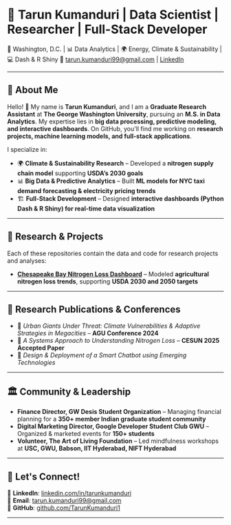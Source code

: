 # 🚀 Tarun Kumanduri | Data Scientist | Researcher | Full-Stack Developer 

📍 Washington, D.C. | 📊 Data Analytics | 🌍 Energy, Climate & Sustainability | 💻 Dash & R Shiny 
📧 tarun.kumanduri99@gmail.com | [LinkedIn](https://www.linkedin.com/in/tarunkumanduri)

---

## 👋 About Me  
Hello! 👋 My name is **Tarun Kumanduri**, and I am a **Graduate Research Assistant** at **The George Washington University**, pursuing an **M.S. in Data Analytics**. My expertise lies in **big data processing, predictive modeling, and interactive dashboards**. On GitHub, you'll find me working on **research projects, machine learning models, and full-stack applications**.

I specialize in:
- 🌍 **Climate & Sustainability Research** – Developed a **nitrogen supply chain model** supporting **USDA’s 2030 goals**
- 📊 **Big Data & Predictive Analytics** – Built **ML models for NYC taxi demand forecasting & electricity pricing trends**
- 🏗️ **Full-Stack Development** – Designed **interactive dashboards (Python Dash & R Shiny) for real-time data visualization**

---

## 📂 Research & Projects
Each of these repositories contain the data and code for research projects and analyses:

- **[Chesapeake Bay Nitrogen Loss Dashboard](https://github.com/Tarunkumanduri1/Dashboard_N_Project)** – Modeled **agricultural nitrogen loss trends**, supporting **USDA 2030 and 2050 targets**
---

## 📖 Research Publications & Conferences
- 📄 *Urban Giants Under Threat: Climate Vulnerabilities & Adaptive Strategies in Megacities* – **AGU Conference 2024**  
- 📑 *A Systems Approach to Understanding Nitrogen Loss* – **CESUN 2025 Accepted Paper**  
- 🤖 *Design & Deployment of a Smart Chatbot using Emerging Technologies*  

---

## 🏛️ Community & Leadership
- **Finance Director, GW Desis Student Organization** – Managing financial planning for a **350+ member Indian graduate student community**
- **Digital Marketing Director, Google Developer Student Club GWU** – Organized & marketed events for **150+ students**
- **Volunteer, The Art of Living Foundation** – Led mindfulness workshops at **USC, GWU, Babson, IIT Hyderabad, NIFT Hyderabad**

---

## 📢 Let's Connect!  
🔗 **LinkedIn**: [linkedin.com/in/tarunkumanduri](https://linkedin.com/in/tarunkumanduri)  
📧 **Email**: [tarun.kumanduri99@gmail.com](mailto:tarun.kumanduri99@gmail.com)  
📂 **GitHub**: [github.com/TarunKumanduri1](https://github.com/TarunKumanduri1)  

---


